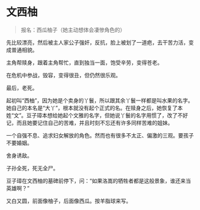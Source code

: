 # 文西柚

> 报名：西瓜柚子（她主动想体会凄惨角色的）

先比较漂亮，然后被主人家公子强奸，反抗，脸上被划了一道疤，去干苦力活，变成普通相貌。

主角帮赎身，跟着主角帮忙，直到独当一面，饱受辛劳，变得苍老。

在危机中参战，毁容，变得很丑，但仍然很乐观。

最后，老死。

起初叫“西柚”，因为她是个卖身的丫鬟，所以跟其余丫鬟一样都是叫水果的名字。她自己的本名是“大丫”，根本就没有起个正式的名。在赎身之后，她恢复了本姓“文”。豆子璋本想给她起个文雅的名字，但她说丫鬟的名字用惯了，改了不好记，而且她要记住自己的苦难，并且时刻不忘还有许多同样苦难的姐妹。

一个自强不息、追求妇女解放的角色。然而也有很多不太正、偏激的三观。要孩子不要婚姻。

舍身诱敌。

子孙全死，死无全尸。

豆子璋在文西柚的墓碑前停下，问：“如果洛嵩的牺牲者都是这般景象，谁还来当英雄啊？”

又白又圆，前面像柚子，后面像西瓜。按羊脂球来写。